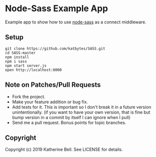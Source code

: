 # Node-Sass Example App

Example app to show how to use [node-sass](https://github.com/sass/node-sass) as a connect middleware.


## Setup

    git clone https://github.com/katbytes/SASS.git
    cd SASS-master
    npm install
    npm i sass
    npm start server.js
    open http://localhost:8000

## Note on Patches/Pull Requests

 * Fork the project.
 * Make your feature addition or bug fix.
 * Add tests for it. This is important so I don't break it in a
   future version unintentionally.
   (if you want to have your own version, that is fine but bump version in a commit by itself I can ignore when I pull)
 * Send me a pull request. Bonus points for topic branches.

## Copyright

Copyright (c) 2019 Katherine Bell. See LICENSE for details.
